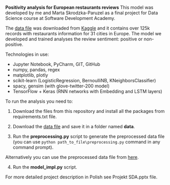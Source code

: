 **Positivity analysis for European restaurants reviews**
This model was developed by me and Marta Skrodzka-Paruzel as a final project for Data Science course at Software Development Academy. 

The [data file](https://www.kaggle.com/damienbeneschi/krakow-ta-restaurans-data-raw?select=TA_restaurants_curated.csv) was downloaded from [Kaggle](https://www.kaggle.com/) and it contains over 125k records with restaurants information for 31 cities in Europe. The model we developed and trained analyses the review sentiment: positive or non-positive. 

Technologies in use:
- Jupyter Notebook, PyCharm, GIT, GitHub
- numpy, pandas, regex
- matplotlib, plotly
- scikit-learn (LogisticRegression, BernoulliNB, KNeighborsClassifier)
- spacy, gensim (with glove-twitter-200 model)
- TensorFlow  + Keras (RNN networks with Embedding and LSTM layers)

To run the analysis you need to:
1. Download the files from this repository and install all the packages from requirements.txt file.

2. Download the [data file](https://www.kaggle.com/damienbeneschi/krakow-ta-restaurans-data-raw?select=TA_restaurants_curated.csv)
and save it in a folder named **data**.

  3. Run the **preprocessing.py** script to generate the preprocessed data file (you can use `python path_to_file\preprocessing.py` command in any command prompt).

Alternatively you can use the preprocessed data file from [here](https://drive.google.com/drive/folders/1EBKB7KR7cryLxCCIFB2vaTCioDwc5wH6?usp=sharing).

4. Run the **model_impl.py** script.


For more detailed project description in Polish see Projekt SDA.pptx file.
